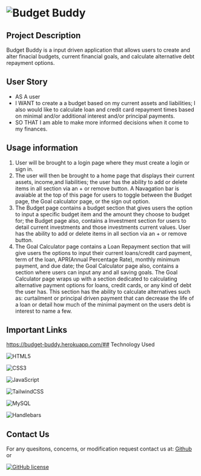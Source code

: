 # ![Budget Buddy](https://img.shields.io/badge/Budget_Buddy-%230056D2.svg?style=for-the-badge&logo=&logoColor=white)

## Project Description
Budget Buddy is a input driven application that allows users to create and alter finacial budgets, current financial goals, and calculate alternative debt repayment options.
## User Story
- AS A user
- I WANT to create a a budget based on my current assets and liabilities; I also would like to calculate loan and credit card repayment times based on minimal and/or additional interest and/or principal payments.
- SO THAT I am able to make more informed decisions when it come to my finances. 

## Usage information
1. User will be brought to a login page where they must create a login or sign in.
2. The user will then be brought to a home page that displays their current assets, income,and liabilities; the user has the ability to add or delete items in all section via an + or remove button. A Navagation bar is avaiable at the top of this page for users to toggle between the Budget page, the Goal calculator page, or the sign out option. 
3. The Budget page contains a budget section that gives users the option to input a specific budget item and the amount they choose to budget for; the Budget page also, contains a Investment section for users to detail current investments and those investments current values. User has the ability to add or delete items in all section via an + or remove button.
4. The Goal Calculator page contains a Loan Repayment section that will give users the options to input their current loans/credit card payment, term of the loan, APR(Annual Percentage Rate), monthly minimum payment, and due date; the Goal Calculator page also, contains a section where users can input any and all saving goals. The Goal Calculator page wraps up with a section dedicated to calculating alternative payment options for loans, credit cards, or any kind of debt the user has. This section has the ability to calculate alternatives such as: curtailment or principal driven payment that can decrease the life of a loan or detail how much of the minimal payment on the users debt is interest to name a few.   
## Important Links

https://budget-buddy.herokuapp.com/## Technology Used

![HTML5](https://img.shields.io/badge/html5-%23E34F26.svg?style=for-the-badge&logo=html5&logoColor=white)

![CSS3](https://img.shields.io/badge/css3-%231572B6.svg?style=for-the-badge&logo=css3&logoColor=white)

![JavaScript](https://img.shields.io/badge/javascript-%23323330.svg?style=for-the-badge&logo=javascript&logoColor=%23F7DF1E)

![TailwindCSS](https://img.shields.io/badge/tailwindcss-%2338B2AC.svg?style=for-the-badge&logo=tailwind-css&logoColor=white)

![MySQL](https://img.shields.io/badge/mysql-%2300f.svg?style=for-the-badge&logo=mysql&logoColor=white)

![Handlebars](https://img.shields.io/badge/handlebars-white.svg?style=for-the-badge&logo=handlebars&logoColor=black)

## Contact Us

For any quesitons, concerns, or modification request contact us at: [Github](https://github.com/Dcao23/Budget_Buddy) or

[![GitHub license](https://img.shields.io/github/license/Naereen/StrapDown.js.svg)](https://github.com/Naereen/StrapDown.js/blob/master/LICENSE)
